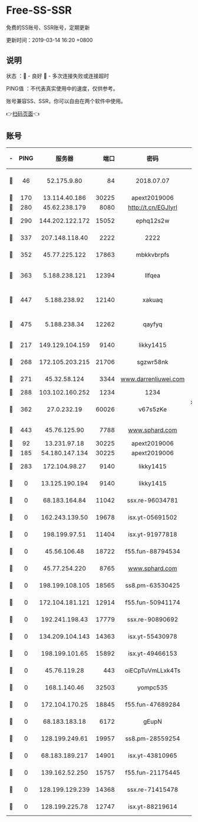 # Free-SS-SSR

免费的SS账号、SSR账号，定期更新

更新时间：2019-03-14 16:20 +0800

## 说明

状态     ：🙂 - 良好 🙁 - 多次连接失败或连接超时

PING值   ：不代表真实使用中的速度，仅供参考。

账号兼容SS、SSR，你可以自由在两个软件中使用。

👉[扫码页面](https://liesauer.github.io/Free-SS-SSR/)👈

## 账号

|-|PING|服务器|端口|密码|加密方式|区域|
|:----:|:----:|:-----:|-----:|:----:|:----:|:----:|
|🙂|46|52.175.9.80|84|2018.07.07|chacha20-ietf-poly1305|HK|
|🙂|170|13.114.40.186|30225|apext2019006|chacha20|JP|
|🙂|280|45.62.238.179|8080|http://t.cn/EGJIyrl|rc4-md5|CA|
|🙂|290|144.202.122.172|15052|ephq12s2w|aes-256-cfb|US|
|🙂|337|207.148.118.40|2222|2222|aes-256-cfb|SG|
|🙂|352|45.77.225.122|17863|mbkkvbrpfs|aes-256-cfb|GB|
|🙂|363|5.188.238.121|12394|llfqea|chacha20-ietf-poly1305|BR|
|🙂|447|5.188.238.92|12140|xakuaq|chacha20-ietf-poly1305|BR|
|🙂|475|5.188.238.34|12262|qayfyq|chacha20-ietf-poly1305|BR|
|🙂|217|149.129.104.159|9140|likky1415|aes-256-cfb|HK|
|🙂|268|172.105.203.215|21706|sgzwr58nk|aes-256-cfb|JP|
|🙂|271|45.32.58.124|3344|www.darrenliuwei.com|aes-256-cfb|JP|
|🙂|288|103.102.160.252|1234|1234|rc4-md5|JP|
|🙂|362|27.0.232.19|60026|v67s5zKe|xchacha20-ietf-poly1305|HK|
|🙂|443|45.76.125.90|7788|www.sphard.com|aes-256-cfb|AU|
|🙁|92|13.231.97.18|30225|apext2019006|chacha20|JP|
|🙁|185|54.180.147.134|30225|apext2019006|chacha20|KR|
|🙁|283|172.104.98.27|9140|likky1415|aes-256-cfb|JP|
|🙁|0|13.125.190.194|9140|likky1415|aes-256-cfb|KR|
|🙁|0|68.183.164.84|11042|ssx.re-96034781|aes-256-cfb|US|
|🙁|0|162.243.139.50|19678|isx.yt-05691502|aes-256-cfb|US|
|🙁|0|198.199.97.51|11404|isx.yt-91977818|aes-256-cfb|US|
|🙁|0|45.56.106.48|18722|f55.fun-88794534|aes-256-cfb|US|
|🙁|0|45.77.254.220|8765|www.sphard.com|aes-256-cfb|SG|
|🙁|0|198.199.108.105|18565|ss8.pm-63530425|aes-256-cfb|US|
|🙁|0|172.104.181.121|12914|f55.fun-50941174|aes-256-cfb|SG|
|🙁|0|192.241.198.43|17779|ssx.re-90890692|aes-256-cfb|US|
|🙁|0|134.209.104.143|14363|isx.yt-55430978|aes-256-cfb|SG|
|🙁|0|198.199.101.65|15892|isx.yt-49466153|aes-256-cfb|US|
|🙁|0|45.76.119.28|443|oiECpTuVmLLxk4Ts|aes-256-cfb|AU|
|🙁|0|168.1.140.46|32503|yompc535|aes-256-cfb|AU|
|🙁|0|172.104.170.25|18845|f55.fun-47689284|aes-256-cfb|SG|
|🙁|0|68.183.183.18|6172|gEupN|aes-256-cfb|SG|
|🙁|0|128.199.249.61|19957|ss8.pm-28559254|aes-256-cfb|SG|
|🙁|0|68.183.189.217|14901|isx.yt-43810965|aes-256-cfb|SG|
|🙁|0|139.162.52.250|15757|f55.fun-21175445|aes-256-cfb|SG|
|🙁|0|128.199.129.239|14368|ssx.re-71415478|aes-256-cfb|SG|
|🙁|0|128.199.225.78|12747|isx.yt-88219614|aes-256-cfb|SG|

